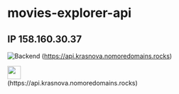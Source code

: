 # movies-explorer-api

## IP 158.160.30.37

![Backend](https://img.shields.io/badge/-Express-090909?style=for-the-badge&logo=Express)
(https://api.krasnova.nomoredomains.rocks)

<div id="header" align="left">
  <img src="https://ru.freepik.com/premium-vector/back-end-typographic-header-concept_10488807.htm#page=2&query=backend&position=10&from_view=search&track=sph" width="30"/>
</div>
(https://api.krasnova.nomoredomains.rocks)

<!-- https://ru.freepik.com/premium-vector/frontend-typographic-header-concept-website-interface-design-improvement-programming-and-coding-it-profession-isolated-flat-vector-illustration_10520649.htm?query=backend#from_view=detail_alsolike -->
